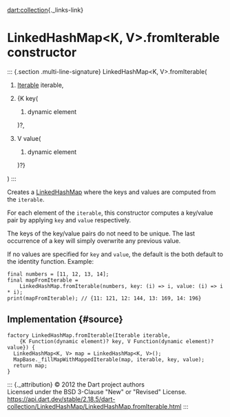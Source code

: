 [dart:collection](../../dart-collection/dart-collection-library){._links-link}

LinkedHashMap\<K, V\>.fromIterable constructor
==============================================

::: {.section .multi-line-signature}
LinkedHashMap\<K, V\>.fromIterable(

1.  [Iterable](../../dart-core/iterable-class) iterable,
2.  {K key(
    1.  dynamic element

    )?,
3.  V value(
    1.  dynamic element

    )?}

)
:::

Creates a [LinkedHashMap](../linkedhashmap-class) where the keys and
values are computed from the `iterable`.

For each element of the `iterable`, this constructor computes a
key/value pair by applying `key` and `value` respectively.

The keys of the key/value pairs do not need to be unique. The last
occurrence of a key will simply overwrite any previous value.

If no values are specified for `key` and `value`, the default is the
both default to the identity function. Example:

``` {.language-dart data-language="dart"}
final numbers = [11, 12, 13, 14];
final mapFromIterable =
    LinkedHashMap.fromIterable(numbers, key: (i) => i, value: (i) => i * i);
print(mapFromIterable); // {11: 121, 12: 144, 13: 169, 14: 196}
```

Implementation {#source}
--------------

``` {.language-dart data-language="dart"}
factory LinkedHashMap.fromIterable(Iterable iterable,
    {K Function(dynamic element)? key, V Function(dynamic element)? value}) {
  LinkedHashMap<K, V> map = LinkedHashMap<K, V>();
  MapBase._fillMapWithMappedIterable(map, iterable, key, value);
  return map;
}
```

::: {._attribution}
© 2012 the Dart project authors\
Licensed under the BSD 3-Clause \"New\" or \"Revised\" License.\
<https://api.dart.dev/stable/2.18.5/dart-collection/LinkedHashMap/LinkedHashMap.fromIterable.html>
:::
